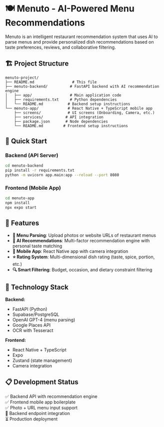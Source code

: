 # 🍽️ Menuto - AI-Powered Menu Recommendations

Menuto is an intelligent restaurant recommendation system that uses AI to parse menus and provide personalized dish recommendations based on taste preferences, reviews, and collaborative filtering.

## 🏗️ Project Structure

```
menuto-project/
├── README.md                 # This file
├── menuto-backend/          # FastAPI backend with AI recommendation engine
│   ├── app/                 # Main application code
│   ├── requirements.txt     # Python dependencies
│   └── README.md           # Backend setup instructions
└── menuto-app/             # React Native + TypeScript mobile app
    ├── screens/            # UI screens (Onboarding, Camera, etc.)
    ├── services/          # API integration
    ├── package.json       # Node dependencies
    └── README.md         # Frontend setup instructions
```

## 🚀 Quick Start

### Backend (API Server)
```bash
cd menuto-backend
pip install -r requirements.txt
python -m uvicorn app.main:app --reload --port 8080
```

### Frontend (Mobile App)
```bash
cd menuto-app
npm install
npx expo start
```

## 🎯 Features

- **📸 Menu Parsing**: Upload photos or website URLs of restaurant menus
- **🤖 AI Recommendations**: Multi-factor recommendation engine with personal taste matching
- **📱 Mobile App**: React Native app with camera integration
- **⭐ Rating System**: Multi-dimensional dish rating (taste, spice, portion, etc.)
- **🔍 Smart Filtering**: Budget, occasion, and dietary constraint filtering

## 🔧 Technology Stack

**Backend:**
- FastAPI (Python)
- Supabase/PostgreSQL
- OpenAI GPT-4 (menu parsing)
- Google Places API
- OCR with Tesseract

**Frontend:**
- React Native + TypeScript
- Expo
- Zustand (state management)
- Camera integration

## 📋 Development Status

✅ Backend API with recommendation engine  
✅ Frontend mobile app boilerplate  
✅ Photo + URL menu input support  
🔄 Backend endpoint integration  
⏳ Production deployment  